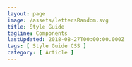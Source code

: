 ```yaml
---
layout: page
image: /assets/lettersRandom.svg
title: Style Guide
tagline: Components
lastUpdated: 2018-08-27T00:00:00.000Z
tags: [ Style Guide CSS ]
category: [ Article ]
---
```

